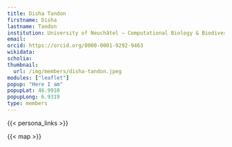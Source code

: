```yaml
---
title: Disha Tandon
firstname: Disha
lastname: Tandon
institution: University of Neuchâtel – Computational Biology & Biodiversity
email: 
orcid: https://orcid.org/0000-0001-9292-9463
wikidata: 
scholia: 
thumbnail:
  url: /img/members/disha-tandon.jpeg
modules: ["leaflet"]
popup: "Here I am"
popupLat: 46.9910
popupLong: 6.9319
type: members
---
```


{{< persona_links >}}

{{< map >}}
